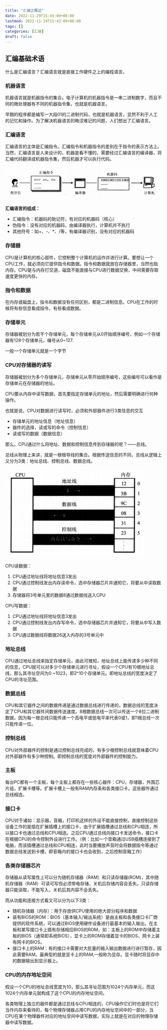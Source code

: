 ```yaml
---
title: "汇编之概述"
date: 2022-11-29T15:43:09+08:00
lastmod: 2022-11-29T15:43:09+08:00
tags: []
categories: [汇编]
draft: false
---
```


## 汇编基础术语

什么是汇编语言？汇编语言就是直接工作硬件之上的编程语言。

### 机器语言

机器语言就是机器指令的集合。电子计算机的机器指令是一串二进制数字，而且不同的微处理器有不同的机器指令集，也就是机器语言。

早期的程序都是编写一大段01的二进制代码，也就是机器语言，显然不利于人工的记忆和操作。为了解决机器语言的晦涩难记的问题，人们想出了汇编语言。

### 汇编语言

汇编语言的主体是汇编指令。汇编指令和机器指令的差别在于指令的表示方法上。当然，汇编语言是人来设计的，机器是看不懂的，需要经过汇编语言的编译器，将汇编代码翻译成机器指令集，然后机器才可以执行代码。

![](https://raw.githubusercontent.com/cold-bin/img-for-cold-bin-blog/master/img/20221129200848.png)

**汇编语言的组成：**

- 汇编指令：机器码的助记符，有对应的机器码（核心）
- 伪指令：没有对应的机器码，由编译器执行，计算机并不执行
- 其他符号：如+、-、*、/等，有编译器识别，没有对应的机器码

### 存储器

CPU是计算机的核心部件，它控制整个计算机的运作并进行计算。要想让一个CPU工作，就必须向它提供指令和数据。指令和数据就放在存储器里，当然也指内存。CPU是与内存打交道，磁盘不能直接与CPU进行数据交换，中间需要存取速度更快的内存。

### 指令和数据

在内存或磁盘上，指令和数据没有任何区别，都是二进制信息。CPU在工作的时候将有些信息看成指令，有些看成数据。

### 存储单元

存储器被划分为若干个存储单元，每个存储单元从0开始顺序编号，例如一个存储器有128个存储单元，编号从0~127.

一般一个存储单元就是一个字节

### CPU对存储器的读写

存储器被划分为多个存储单元，存储单元从零开始顺序编号，这些编号可以看作是存储单元在存储器的地址。

CPU要从内存中读写数据，首先要指定存储单元的地址，然后需要明确进行何种操作。

也就是说，CPU对数据进行读写时，必须和外部器件进行3类信息的交互

- 存储单元的地址信息（地址信息）
- 器件的选择，读或写的命令（控制信息）
- 读或写的数据（数据信息）

那么，CPU通过什么将地址、数据和控制信息传到存储器的呢？——总线。

总线从物理上来讲，就是一根根导线的集合。根据传送信息的不同，总线从逻辑上又分为3类：地址总线、控制总线、数据总线。

![image-20221129205642312](https://raw.githubusercontent.com/cold-bin/img-for-cold-bin-blog/master/img/image-20221129205642312.png)

CPU读数据：

1. CPU通过地址线将地址信息3发出
2. CPU通过控制线发出内存读命令，选中存储器芯片并通知它，将要从中读取数据
3. 存储器将3号单元里的数据8通过数据线送入CPU

CPU写数据：

1. CPU通过地址线将地址信息3发出
2. CPU通过控制线发出内存写命令，选中存储器芯片并通知它，将要从中写入数据
3. CPU通过数据线将数据26送入内存的3号单元中

### 地址总线

CPU通过地址总线来指定存储单元，由此可推知，地址总线上能传递多少种不同的信息，CPU就可以对多少个存储单元进行寻址，假设一个CPU有10根地址总线，那么其寻址空间为0 ~1023，即2^10个存储单元。即地址总线的宽度决定了CPU的寻址范围。

### 数据总线

CPU和其它器件之间的数据传递是通过数据总线进行传递的，数据总线的宽度决定了CPU和其它器件间数据传送速度。8根数据总线一次可以传送一个8位二进制数据，因为每一根总线只能传递一个高电平或低电平来代表0或1，即1根总线一次只能传递一位。

### 控制总线

CPU对外部器件的控制是通过控制总线完成的，有多少根控制总线就意味着CPU对外部器件有多少种控制。即控制总线的宽度对外部器件的控制能力。

### 主板

每台PC都有一个主板，每个主板上都存在一些核心器件：CPU，存储器，外围芯片组，扩展卡槽等。扩展卡槽上一般有RAM内存条和各类接口卡。这些器件通过总线相连。

### 接口卡

CPU对于诸如：显示器，音箱，打印机这样的外设不能直接控制，直接控制这些设备工作的是插在扩展插槽上的接口卡，由于扩展插槽通过总线和CPU相连，所以接口卡也通过总线和CPU相连。之后CPU通过总线向接口卡发送命令，接口卡在根据CPU的命令控制外设进行工作。（例：比如一个音箱通过USB插槽连接到了电脑，而该插槽通过总线和CPU相连，此时当要播放声音时会将数据指令等通过数据总线发送到卡槽，即音箱内的接口卡也会收到，之后控制音箱工作）

### 各类存储器芯片

存储器从读写属性上可以分为随机存储器（RAM）和只读存储器(ROM)，其中随机存储器（RAM）可读可写但必须带电存储，关机后存储内容会丢失。只读存储器只能读取，不能写入，关机后其内容不会丢失。

而从功能和连接方式看又可以分为以下3类：

- 随机存储器（内存）：用于存放供CPU使用的绝大部分程序和数据
- 装有BIOS的ROM：BIOS（基本输入/输出系统）是由主板和各类接口卡厂商提供的软件系统，可以通过BIOS使用硬件设备进行最基本的输入输出。在主板和某写接口卡上插有存储相应BIOS的ROM，如：主板上的ROM中存储着主板的BIOS（通常即系统BIOS），显卡上的ROM存储着显卡的BIOS，网卡上装有网卡的BIOS。
- 接口卡上的RAM：有的接口卡需要对大批量的输入输出数据进行进行暂存，因此需要RAM。最典型的就是显卡上的RAM,一般称为显存。显卡随时将显存中的数据输出到显示器上。

### CPU的内存地址空间

假设一个CPU的地址总线宽度为10，那么其寻址范围为1024个内存单元，而这1024个内存单元就构成了这个CPU的内存地址空间。

各类物理上独立的器件都是通过总线与CPU相连的，CPU操作它们时也是将它们当作内存来看待的，每个物理存储器占用CPU的内存地址空间中的一部分，当CPU在某个物理器件对应的地址空间中读写数据，实际上就是在对应的物理存储器中读写数据。
